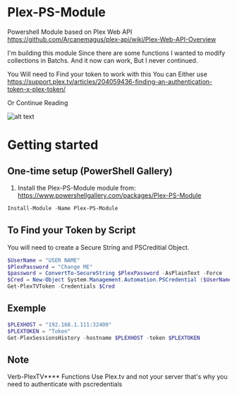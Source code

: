 # Plex-PS-Module

Powershell Module based on Plex Web API
https://github.com/Arcanemagus/plex-api/wiki/Plex-Web-API-Overview

I'm building this module Since there are some functions I wanted to modify collections in Batchs.
And it now can work, But I never continued.

You Will need to Find your token to work with this
You can Either use
https://support.plex.tv/articles/204059436-finding-an-authentication-token-x-plex-token/

Or Continue Reading

![alt text](https://imgur.com/FOjSEGg.png)

# Getting started
## One-time setup (PowerShell Gallery)
1. Install the Plex-PS-Module module from: https://www.powershellgallery.com/packages/Plex-PS-Module
```PowerShell
Install-Module -Name Plex-PS-Module
```

## To Find your Token by Script
You will need to create a Secure String and PSCreditial Object.
```PowerShell
$UserName = "USER NAME"
$PlexPassword = "Change ME"
$password = ConvertTo-SecureString $PlexPassword -AsPlainText -Force
$Cred = New-Object System.Management.Automation.PSCredential ($UserName, $password)
Get-PlexTVToken -Credentials $Cred
```
## Exemple
```PowerShell
$PLEXHOST = "192.168.1.111:32400"
$PLEXTOKEN = "Token"
Get-PlexSessionsHistory -hostname $PLEXHOST -token $PLEXTOKEN
```

## Note
Verb-PlexTV****  Functions Use Plex.tv and not your server that's why you need to authenticate with pscredentials
